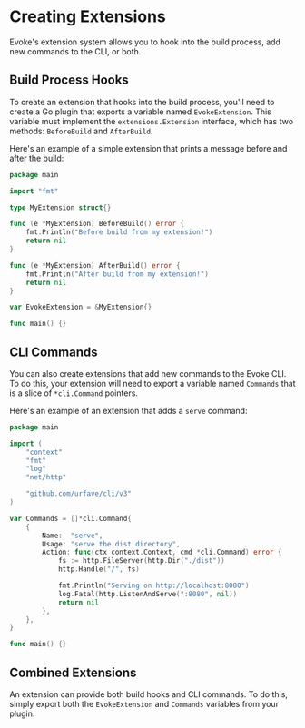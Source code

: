 # Creating Extensions

Evoke's extension system allows you to hook into the build process, add new commands to the CLI, or both.

## Build Process Hooks

To create an extension that hooks into the build process, you'll need to create a Go plugin that exports a variable named `EvokeExtension`. This variable must implement the `extensions.Extension` interface, which has two methods: `BeforeBuild` and `AfterBuild`.

Here's an example of a simple extension that prints a message before and after the build:

```go
package main

import "fmt"

type MyExtension struct{}

func (e *MyExtension) BeforeBuild() error {
    fmt.Println("Before build from my extension!")
    return nil
}

func (e *MyExtension) AfterBuild() error {
    fmt.Println("After build from my extension!")
    return nil
}

var EvokeExtension = &MyExtension{}

func main() {}
```

## CLI Commands

You can also create extensions that add new commands to the Evoke CLI. To do this, your extension will need to export a variable named `Commands` that is a slice of `*cli.Command` pointers.

Here's an example of an extension that adds a `serve` command:

```go
package main

import (
	"context"
	"fmt"
	"log"
	"net/http"

	"github.com/urfave/cli/v3"
)

var Commands = []*cli.Command{
	{
		Name:  "serve",
		Usage: "serve the dist directory",
		Action: func(ctx context.Context, cmd *cli.Command) error {
			fs := http.FileServer(http.Dir("./dist"))
			http.Handle("/", fs)

			fmt.Println("Serving on http://localhost:8080")
			log.Fatal(http.ListenAndServe(":8080", nil))
			return nil
		},
	},
}

func main() {}
```

## Combined Extensions

An extension can provide both build hooks and CLI commands. To do this, simply export both the `EvokeExtension` and `Commands` variables from your plugin.

